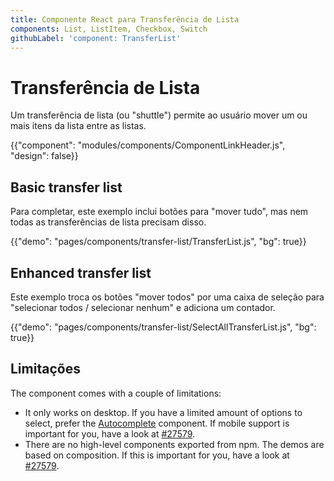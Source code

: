 ```yaml
---
title: Componente React para Transferência de Lista
components: List, ListItem, Checkbox, Switch
githubLabel: 'component: TransferList'
---
```


# Transferência de Lista

<p class="description">Um transferência de lista (ou "shuttle") permite ao usuário mover um ou mais itens da lista entre as listas.</p>

{{"component": "modules/components/ComponentLinkHeader.js", "design": false}}

## Basic transfer list

Para completar, este exemplo inclui botões para "mover tudo", mas nem todas as transferências de lista precisam disso.

{{"demo": "pages/components/transfer-list/TransferList.js", "bg": true}}

## Enhanced transfer list

Este exemplo troca os botões "mover todos" por uma caixa de seleção para "selecionar todos / selecionar nenhum" e adiciona um contador.

{{"demo": "pages/components/transfer-list/SelectAllTransferList.js", "bg": true}}

## Limitações

The component comes with a couple of limitations:

- It only works on desktop. If you have a limited amount of options to select, prefer the [Autocomplete](/components/autocomplete/#multiple-values) component. If mobile support is important for you, have a look at [#27579](https://github.com/mui-org/material-ui/issues/27579).
- There are no high-level components exported from npm. The demos are based on composition. If this is important for you, have a look at [#27579](https://github.com/mui-org/material-ui/issues/27579).
